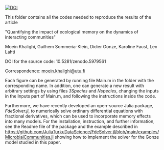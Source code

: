 [![DOI](https://zenodo.org/badge/DOI/10.5281/zenodo.5979561.svg)](https://doi.org/10.5281/zenodo.5979561)

This folder contains all the codes needed to reproduce the results of the article 

"Quantifying the impact of ecological memory on the dynamics of interacting communities" 

Moein Khalighi, Guilhem Sommeria-Klein, Didier Gonze, Karoline Faust, Leo Lahti 

DOI for the source code: 10.5281/zenodo.5979561

Correspondence: moein.khalighi@utu.fi

Each figure can be generated by running file Main.m in the folder with the corresponding name. In addition, one can generate a new result with arbitrary settings by using files *3Species* and *Nspecies*, changing the inputs in the Inputs part of Main.m, and following the instructions inside the code.

Furthermore, we have recently developed an open-source Julia package, *FdeSolver.jl*, to numerically solve ordinary differential equations with fractional derivatives, which can be used to incorporate memory effects into many models. For the installation, instruction, and further information, see the Readme file of the package and the example described in https://github.com/JuliaTurkuDataScience/FdeSolver.jl/blob/main/examples/MicrobialCommunities.jl showing how to implement the solver for the Gonze model studied in this paper.
